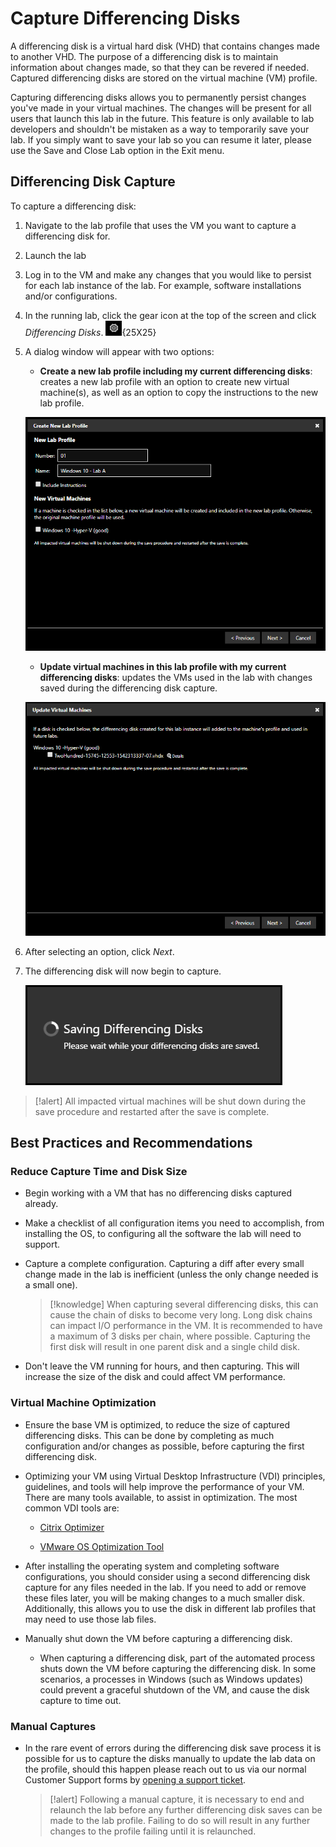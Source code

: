 # Capture Differencing Disks

A differencing disk is a virtual hard disk (VHD) that contains changes made to another VHD. The purpose of a differencing disk is to maintain information about changes made, so that they can be revered if needed. Captured differencing disks are stored on the virtual machine (VM) profile.

Capturing differencing disks allows you to permanently persist changes you've made in your virtual machines. The changes will be present for all users that launch this lab in the future. This feature is only available to lab developers and shouldn't be mistaken as a way to temporarily save your lab. If you simply want to save your lab so you can resume it later, please use the Save and Close Lab option in the Exit menu.

## Differencing Disk Capture

To capture a differencing disk:

1. Navigate to the lab profile that uses the VM you want to capture a differencing disk for. 

1. Launch the lab

1. Log in to the VM and make any changes that you would like to persist for each lab instance of the lab. For example, software installations and/or configurations.

1. In the running lab, click the gear icon at the top of the screen and click _Differencing Disks_. ![](images/gear-icon.png){25X25} 

1. A dialog window will appear with two options:

    - **Create a new lab profile including my current differencing disks**: creates a new lab profile with an option to create new virtual machine(s), as well as an option to copy the instructions to the new lab profile.
    
    ![](images/create-a-new-lab-diff-disk.png)

    - **Update virtual machines in this lab profile with my current differencing disks**: updates the VMs used in the lab with changes saved during the differencing disk capture.
   
    ![](images/update-vm-in-this-lab-diff-disk.png)

1. After selecting an option, click _Next_. 

1. The differencing disk will now begin to capture. 

    ![](images/saving-differencing-disks.png)

>[!alert] All impacted virtual machines will be shut down during the save procedure and restarted after the save is complete.

<!--
## Differencing Disk Management 

Lab developers have options for managing differencing disks. They can delete, rename or move files associated with the differencing disks.

To manage differencing disk files:

1. From the LOD admin page, click **Manage Storage** on the Storage tile. 

1. Click [insert where to click here] and drill down to the disks and files you wish to manage. 

-->

## Best Practices and Recommendations 

### Reduce Capture Time and Disk Size

- Begin working with a VM that has no differencing disks captured already. 

- Make a checklist of all configuration items you need to accomplish, from installing the OS, to configuring all the software the lab will need to support. 

- Capture a complete configuration. Capturing a diff after every small change made in the lab is inefficient  (unless the only change needed is a small one).

    >[!knowledge] When capturing several differencing disks, this can cause the chain of disks to become very long. Long disk chains can impact I/O performance in the VM. It is recommended to have a maximum of 3 disks per chain, where possible. Capturing the first disk will result in one parent disk and a single child disk. 

- Don't leave the VM running for hours, and then capturing. This will increase the size of the disk and could affect VM performance. 


### Virtual Machine Optimization

- Ensure the base VM is optimized, to reduce the size of captured differencing disks. This can be done by completing as much configuration and/or changes as possible, before capturing the first differencing disk. 

- Optimizing your VM using Virtual Desktop Infrastructure (VDI) principles, guidelines, and tools will help improve the performance of your VM. There are many tools available, to assist in optimization. The most common VDI tools are:

    - [Citrix Optimizer](https://support.citrix.com/article/CTX224676?download)

    - [VMware OS Optimization Tool](https://labs.vmware.com/flings/vmware-os-optimization-tool)

- After installing the operating system and completing software configurations, you should consider using a second differencing disk capture for any files needed in the lab. If you need to add or remove these files later, you will be making changes to a much smaller disk. Additionally, this allows you to use the disk in different lab profiles that may need to use those lab files. 

- Manually shut down the VM before capturing a differencing disk.

    - When capturing a differencing disk, part of the automated process shuts down the VM before capturing the differencing disk. In some scenarios, a processes in Windows (such as Windows updates) could prevent a graceful shutdown of the VM, and cause the disk capture to time out. 

### Manual Captures

- In the rare event of errors during the differencing disk save process it is possible for us to capture the disks manually to update the lab data on the profile, should this happen please reach out to us via our normal Customer Support forms by [opening a support ticket](https://supportrequest.learnondemandsystems.com/form-4500904/support-request).

    >[!alert] Following a manual capture, it is necessary to end and relaunch the lab before any further differencing disk saves can be made to the lab profile. Failing to do so will result in any further changes to the profile failing until it is relaunched.
